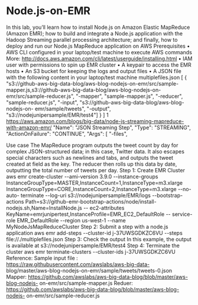 # Node.js-on-EMR

In this lab, you’ll learn how to install Node.js on Amazon Elastic MapReduce (Amazon EMR); how to build and integrate a Node.js application with the Hadoop Streaming parallel processing architecture; and finally, how to deploy and run our Node.js MapReduce application on AWS
Prerequisites
• AWS CLI configured in your laptop/test machine to execute AWS commands More: http://docs.aws.amazon.com/cli/latest/userguide/installing.html
• IAM user with permissions to spin up EMR cluster
• A keypair to access the EMR hosts
• An S3 bucket for keeping the logs and output files
• A JSON file with the following content in your laptop/test machine
multiplefiles.json
[ {
"s3://github-aws-big-data-blog/aws-blog-nodejs-on-emr/src/sample- mapper.js,s3://github-aws-big-data-blog/aws-blog-nodejs-on- emr/src/sample-reducer.js",
"-mapper",
"sample-mapper.js",
"-reducer",
"sample-reducer.js",
"-input", "s3://github-aws-big-data-blog/aws-blog-nodejs-on-
emr/sample/tweets", "-output",
"s3://nodejunipersample/EMR/test4"] }
]
1 https://aws.amazon.com/blogs/big-data/node-js-streaming-mapreduce-with-amazon-emr/
 "Name": "JSON Streaming Step", "Type": "STREAMING", "ActionOnFailure": "CONTINUE", "Args": [
"-files",
 
Use case
The MapReduce program outputs the tweet count by day for complex JSON-structured data; in this case, Twitter data. It also escapes special characters such as newlines and tabs, and outputs the tweet created at field as the key. The reducer then rolls up this data by date, outputting the total number of tweets per day.
Step 1: Create EMR Cluster
aws emr create-cluster --ami-version 3.9.0 --instance-groups InstanceGroupType=MASTER,InstanceCount=1,InstanceType=m3.xlarge InstanceGroupType=CORE,InstanceCount=2,InstanceType=m3.xlarge --no-auto- terminate --log-uri s3://nodejunipersample/EMR/logs --bootstrap-actions Path=s3://github-emr-bootstrap-actions/node/install-nodejs.sh,Name=InstallNode.js -- ec2-attributes KeyName=emrjunipertest,InstanceProfile=EMR_EC2_DefaultRole -- service-role EMR_DefaultRole --region us-west-1 --name MyNodeJsMapReduceCluster
Step 2: Submit a step with a node.js application
aws emr add-steps --cluster-id j-37UWSGDKZC6VU --steps file://./multiplefiles.json Step 3: Check the output
In this example, the output is available at s3://nodejunipersample/EMR/test4
Step 4: Terminate the cluster
aws emr terminate-clusters --cluster-ids j-37UWSGDKZC6VU
Reference:
Sample input file : https://raw.githubusercontent.com/awslabs/aws-big-data- blog/master/aws-blog-nodejs-on-emr/sample/tweets/tweets-0.json
Mapper: https://github.com/awslabs/aws-big-data-blog/blob/master/aws-blog-nodejs- on-emr/src/sample-mapper.js
Reduer: https://github.com/awslabs/aws-big-data-blog/blob/master/aws-blog-nodejs- on-emr/src/sample-reducer.js
